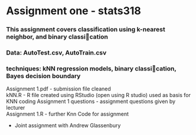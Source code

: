 # Assignment one - stats318 

### This assignment covers classification using k-nearest neighbor, and binary classication

### Data: AutoTest.csv, AutoTrain.csv
### techniques: kNN regression models, binary classication, Bayes decision boundary

Assignment 1.pdf - submission file cleaned  
kNN.R - R  file created using RStudio (open using R studio) used as basis for KNN coding
Assignment 1 questions - assignment questions given by lecturer  
Assignment 1.R - further Knn Code for assignment

- Joint assignment with Andrew Glassenbury 

